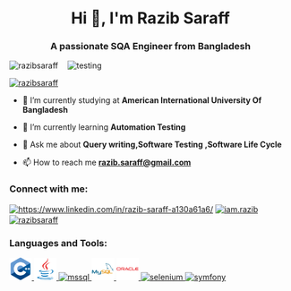 <h1 align="center">Hi 👋, I'm Razib Saraff</h1>
<h3 align="center">A passionate SQA Engineer from Bangladesh</h3>
 <img align ="right" alt="testing" width="400" src="https://encrypted-tbn0.gstatic.com/images?q=tbn:ANd9GcReo1_C7LGGrBe8PrDRfcMTG0oFIcdrLn662X5l76nAgA&s">
<p align="left"> <img src="https://komarev.com/ghpvc/?username=razibsaraff&label=Profile%20views&color=0e75b6&style=flat" alt="razibsaraff" /> </p>

<p align="left"> <a href="https://github.com/ryo-ma/github-profile-trophy"><img src="https://github-profile-trophy.vercel.app/?username=razibsaraff" alt="razibsaraff" /></a> </p>

- 🔭 I’m currently studying at **American International University Of Bangladesh**

- 👯 I’m currently learning **Automation Testing**

- 💬 Ask me about **Query writing,Software Testing ,Software Life Cycle**

- 📫 How to reach me **razib.saraff@gmail.com**

<h3 align="left">Connect with me:</h3>
<p align="left">
<a href="https://linkedin.com/in/https://www.linkedin.com/in/razib-saraff-a130a61a6/" target="blank"><img align="center" src="https://raw.githubusercontent.com/rahuldkjain/github-profile-readme-generator/master/src/images/icons/Social/linked-in-alt.svg" alt="https://www.linkedin.com/in/razib-saraff-a130a61a6/" height="30" width="40" /></a>
<a href="https://fb.com/iam.razib" target="blank"><img align="center" src="https://raw.githubusercontent.com/rahuldkjain/github-profile-readme-generator/master/src/images/icons/Social/facebook.svg" alt="iam.razib" height="30" width="40" /></a>
<a href="https://instagram.com/razibsaraff" target="blank"><img align="center" src="https://raw.githubusercontent.com/rahuldkjain/github-profile-readme-generator/master/src/images/icons/Social/instagram.svg" alt="razibsaraff" height="30" width="40" /></a>
</p>

<h3 align="left">Languages and Tools:</h3>
<p align="left"> <a href="https://www.w3schools.com/cpp/" target="_blank" rel="noreferrer"> <img src="https://raw.githubusercontent.com/devicons/devicon/master/icons/cplusplus/cplusplus-original.svg" alt="cplusplus" width="40" height="40"/> </a> <a href="https://www.java.com" target="_blank" rel="noreferrer"> <img src="https://raw.githubusercontent.com/devicons/devicon/master/icons/java/java-original.svg" alt="java" width="40" height="40"/> </a> <a href="https://www.microsoft.com/en-us/sql-server" target="_blank" rel="noreferrer"> <img src="https://www.svgrepo.com/show/303229/microsoft-sql-server-logo.svg" alt="mssql" width="40" height="40"/> </a> <a href="https://www.mysql.com/" target="_blank" rel="noreferrer"> <img src="https://raw.githubusercontent.com/devicons/devicon/master/icons/mysql/mysql-original-wordmark.svg" alt="mysql" width="40" height="40"/> </a> <a href="https://www.oracle.com/" target="_blank" rel="noreferrer"> <img src="https://raw.githubusercontent.com/devicons/devicon/master/icons/oracle/oracle-original.svg" alt="oracle" width="40" height="40"/> </a> <a href="https://www.selenium.dev" target="_blank" rel="noreferrer"> <img src="https://raw.githubusercontent.com/detain/svg-logos/780f25886640cef088af994181646db2f6b1a3f8/svg/selenium-logo.svg" alt="selenium" width="40" height="40"/> </a> <a href="https://symfony.com" target="_blank" rel="noreferrer"> <img src="https://symfony.com/logos/symfony_black_03.svg" alt="symfony" width="40" height="40"/> </a> </p>

